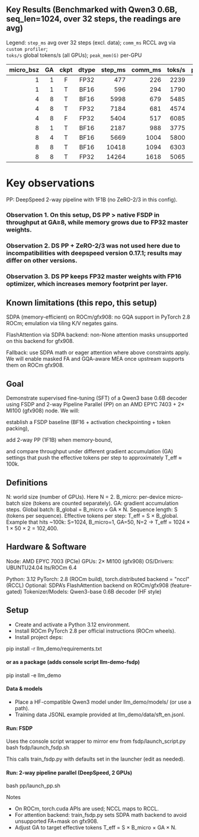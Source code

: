 ## Key Results (Benchmarked with Qwen3 0.6B, seq_len=1024, over 32 steps, the readings are avg)

Legend: 
`step_ms` avg over 32 steps (excl. data); 
`comm_ms` RCCL avg via `custom profiler`;  
`toks/s` global tokens/s (all GPUs); 
`peak_mem(G)` per-GPU 

| micro_bsz | GA | ckpt | dtype | step_ms | comm_ms | toks/s | peak_mem(G) |
|----------:|---:|:----:|:----:|-------:|--------:|------:|------------:|
| 1 | 1 | F | FP32 | 477 | 226 | 2239 | 9.1 |
| 1 | 1 | T | BF16 | 596 | 294 | 1790 | 8.41 |
| 4 | 8 | T | BF16 | 5998 | 679 | 5485 | 13.6 |
| 4 | 8 | T | FP32 | 7184 | 681 | 4574 | 17 |
| 4 | 8 | F | FP32 | 5404 | 517 | 6085 | 27.3 |
| 8 | 1 | T | BF16 | 2187 | 988 | 3775 | 17.8 |
| 8 | 4 | T | BF16 | 5669 | 1004 | 5800 | 20.16 |
| 8 | 8 | T | BF16 | 10418 | 1094 | 6303 | 20.16 |
| 8 | 8 | T | FP32 | 14264 | 1618 | 5065 | 28.35 |

# Key observations
PP: DeepSpeed 2-way pipeline with 1F1B (no ZeRO-2/3 in this config).
### Observation 1. On this setup, DS PP > native FSDP in throughput at GA≥8, while memory grows due to FP32 master weights.
### Observation 2. DS PP + ZeRO-2/3 was not used here due to incompatibilities with deepspeed version 0.17.1; results may differ on other versions.
### Observation 3. DS PP keeps FP32 master weights with FP16 optimizer, which increases memory footprint per layer.


## Known limitations (this repo, this setup)

SDPA (memory-efficient) on ROCm/gfx908: no GQA support in PyTorch 2.8 ROCm; emulation via tiling K/V negates gains.

FlashAttention via SDPA backend: non-None attention masks unsupported on this backend for gfx908.

Fallback: use SDPA math or eager attention where above constraints apply.
We will enable masked FA and GQA-aware MEA once upstream supports them on ROCm gfx908.


## Goal

Demonstrate supervised fine-tuning (SFT) of a Qwen3 base 0.6B decoder using FSDP and 2-way Pipeline Parallel (PP) on an AMD EPYC 7403 + 2× MI100 (gfx908) node.
We will:

establish a FSDP baseline (BF16 + activation checkpointing + token packing),

add 2-way PP (1F1B) when memory-bound,

and compare throughput under different gradient accumulation (GA) settings that push the effective tokens per step to approximately T_eff ≈ 100k.




## Definitions

N: world size (number of GPUs). Here N = 2.
B_micro: per-device micro-batch size (tokens are counted separately).
GA: gradient accumulation steps.
Global batch: B_global = B_micro × GA × N.
Sequence length: S (tokens per sequence).
Effective tokens per step: T_eff = S × B_global.
Example that hits ~100k: S=1024, B_micro=1, GA=50, N=2 → T_eff = 1024 × 1 × 50 × 2 = 102,400.


## Hardware & Software
Node: AMD EPYC 7003 (PCIe)
GPUs: 2× MI100 (gfx908)
OS/Drivers: UBUNTU24.04 lts/ROCm 6.4

Python: 3.12
PyTorch: 2.8 (ROCm build), torch.distributed backend = "nccl" (RCCL)
Optional: SDPA’s FlashAttention backend on ROCm/gfx908 (feature-gated)
Tokenizer/Models: Qwen3-base 0.6B decoder (HF style)


## Setup

- Create and activate a Python 3.12 environment.
- Install ROCm PyTorch 2.8 per official instructions (ROCm wheels).
- Install project deps:

pip install -r llm_demo/requirements.txt
#### or as a package (adds console script llm-demo-fsdp)
pip install -e llm_demo


#### Data & models

- Place a HF-compatible Qwen3 model under llm_demo/models/ (or use a path).
- Training data JSONL example provided at llm_demo/data/sft_en.jsonl.


#### Run: FSDP 

Uses the console script wrapper to mirror env from fsdp/launch_script.py
bash fsdp/launch_fsdp.sh

This calls train_fsdp.py with defaults set in the launcher (edit as needed).


#### Run: 2-way pipeline parallel (DeepSpeed, 2 GPUs)

bash pp/launch_pp.sh


Notes

- On ROCm, torch.cuda APIs are used; NCCL maps to RCCL.
- For attention backend: train_fsdp.py sets SDPA math backend to avoid unsupported FA+mask on gfx908.
- Adjust GA to target effective tokens T_eff = S × B_micro × GA × N.

